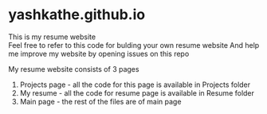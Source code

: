 # yashkathe.github.io  
This is my resume website   
Feel free to refer to this code for bulding your own resume website 
And help me improve my website by opening issues on this repo

My resume website consists of 3 pages 
1) Projects page - all the code for this page is available in Projects folder  
2) My resume - all the code for resume page is available in Resume folder  
3) Main page - the rest of the files are of main page
